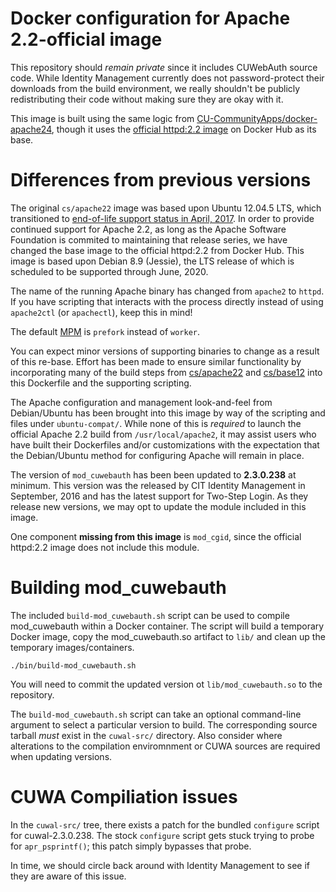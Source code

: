 # Docker configuration for Apache 2.2-official image

This repository should *remain private* since it includes CUWebAuth source code.  While Identity Management currently does not password-protect their downloads from the build environment, we really shouldn't be publicly redistributing their code without making sure they are okay with it.

This image is built using the same logic from [CU-CommunityApps/docker-apache24](https://github.com/CU-CommunityApps/docker-apache24), though it uses the [official httpd:2.2 image](https://hub.docker.com/_/httpd/) on Docker Hub as its base.


# Differences from previous versions

The original `cs/apache22` image was based upon Ubuntu 12.04.5 LTS, which transitioned to [end-of-life support status in April, 2017](https://wiki.ubuntu.com/Releases).  In order to provide continued support for Apache 2.2, as long as the Apache Software Foundation is commited to maintaining that release series, we have changed the base image to the official httpd:2.2 from Docker Hub.  This image is based upon Debian 8.9 (Jessie), the LTS release of which is scheduled to be supported through June, 2020.

The name of the running Apache binary has changed from `apache2` to `httpd`.  If you have scripting that interacts with the process directly instead of using `apache2ctl` (or `apachectl`), keep this in mind!

The default [MPM](https://httpd.apache.org/docs/2.2/mpm.html) is `prefork` instead of `worker`.

You can expect minor versions of supporting binaries to change as a result of this re-base.  Effort has been made to ensure similar functionality by incorporating many of the build steps from [cs/apache22](https://github.com/CU-CommunityApps/docker-apache22) and [cs/base12](https://github.com/CU-CommunityApps/docker-base12/) into this Dockerfile and the supporting scripting.

The Apache configuration and management look-and-feel from Debian/Ubuntu has been brought into this image by way of the scripting and files under `ubuntu-compat/`.  While none of this is _required_ to launch the official Apache 2.2 build from `/usr/local/apache2`, it may assist users who have built their Dockerfiles and/or customizations with the expectation that the Debian/Ubuntu method for configuring Apache will remain in place.

The version of `mod_cuwebauth` has been been updated to **2.3.0.238** at minimum.  This version was the released by CIT Identity Management in September, 2016 and has the latest support for Two-Step Login.  As they release new versions, we may opt to update the module included in this image.

One component **missing from this image** is `mod_cgid`, since the official httpd:2.2 image does not include this module.


# Building mod_cuwebauth

The included `build-mod_cuwebauth.sh` script can be used to compile mod_cuwebauth within a Docker container.  The script will build a temporary Docker image, copy the mod_cuwebauth.so artifact to `lib/` and clean up the temporary images/containers.

```
./bin/build-mod_cuwebauth.sh
```

You will need to commit the updated version ot `lib/mod_cuwebauth.so` to the repository.

The `build-mod_cuwebauth.sh` script can take an optional command-line argument to select a particular version to build.  The corresponding source tarball _must_ exist in the `cuwal-src/` directory.  Also consider where alterations to the compilation enviromnment or CUWA sources are required when updating versions.


# CUWA Compiliation issues

In the `cuwal-src/` tree, there exists a patch for the bundled `configure` script for cuwal-2.3.0.238.  The stock `configure` script gets stuck trying to probe for `apr_psprintf()`; this patch simply bypasses that probe.

In time, we should circle back around with Identity Management to see if they are aware of this issue.
